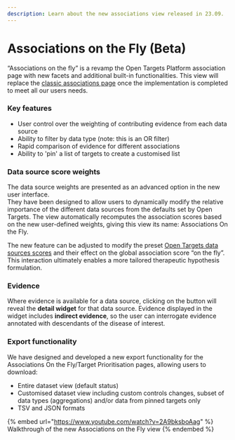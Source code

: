 ```yaml
---
description: Learn about the new associations view released in 23.09.
---
```


# Associations on the Fly (Beta)

“Associations on the fly” is a revamp the Open Targets Platform association page with new facets and additional built-in functionalities. This view will replace the [classic associations page](classic-associations-view.md) once the implementation is completed to meet all our users needs.

### Key features

* User control over the weighting of contributing evidence from each data source
* Ability to filter by data type (note: this is an OR filter)
* Rapid comparison of evidence for different associations
* Ability to 'pin' a list of targets to create a customised list

### Data source score weights

The data source weights are presented as an advanced option in the new user interface.\
They have been designed to allow users to dynamically modify the relative importance of the different data sources from the defaults set by Open Targets. The view automatically recomputes the association scores based on the new user-defined weights, giving this view its name: Associations On the Fly.

The new feature can be adjusted to modify the preset [Open Targets data sources scores](https://platform-docs.opentargets.org/associations#data-source-weights) and their effect on the global association score “on the fly”. This interaction ultimately enables a more tailored therapeutic hypothesis formulation.

### Evidence

Where evidence is available for a data source, clicking on the button will reveal the **detail widget** for that data source. Evidence displayed in the widget includes **indirect evidence**, so the user can interrogate evidence annotated with descendants of the disease of interest.

### Export functionality

We have designed and developed a new export functionality for the Associations On the Fly/Target Prioritisation pages, allowing users to download:

* Entire dataset view (default status)
* Customised dataset view including custom controls changes, subset of data types (aggregations) and/or data from pinned targets only
* TSV and JSON formats

{% embed url="https://www.youtube.com/watch?v=2A9bksboAag" %}
Walkthrough of the new Associations on the Fly view
{% endembed %}
